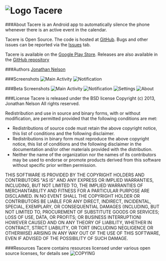 ![Logo](https://raw.github.com/ciasaboark/Tacere/master/web/icon.png) Tacere
======


###About
Tacere is an Android app to automatically silence the phone whenever there is an active event in the calendar.

Tacere is Open Source.  The code is hosted at <a href="http://www.github.com/ciasaboark/Tacere">GitHub</a>. Bugs and other issues can be reported via the <a href="https://github.com/ciasaboark/Tacere/issues">Issues</a> tab.

Tacere is available on the <a href="https://play.google.com/store/apps/details?id=org.ciasaboark.tacere">Google Play Store</a>.  Releases are also available in the <a href="https://github.com/ciasaboark/Tacere/tree/master/release">GitHub repository</a>

###Authors
<a href="https://github.com/ciasaboark">Jonathan Nelson</a>

###Screenshots
![Main Activity](https://raw.github.com/ciasaboark/Tacere/master/web/device-2013-07-29-211444.png)
![Notification](https://raw.github.com/ciasaboark/Tacere/master/web/device-2013-08-01-143025.png)

###Beta Screenshots
![Main Activity](https://raw.githubusercontent.com/ciasaboark/Tacere/master/web/beta/device-2014-07-15-130905.png)
![Notification](https://raw.githubusercontent.com/ciasaboark/Tacere/master/web/beta/device-2014-07-15-130929.png)
![Settings](https://raw.githubusercontent.com/ciasaboark/Tacere/master/web/beta/device-2014-07-15-131107.png)
![About](https://raw.githubusercontent.com/ciasaboark/Tacere/master/web/beta/device-2014-07-16-213719.png)

###License
Tacere is released under the BSD license
Copyright (c) 2013, Jonathan Nelson
All rights reserved.

Redistribution and use in source and binary forms, with or without modification, are permitted provided that the following conditions are met:

- Redistributions of source code must retain the above copyright notice, this list of conditions and the following disclaimer.
- Redistributions in binary form must reproduce the above copyright notice, this list of conditions and the following disclaimer in the documentation and/or other materials provided with the distribution.
- Neither the name of the organization nor the names of its contributors may be used to endorse or promote products derived from this software without specific prior written permission.
	
THIS SOFTWARE IS PROVIDED BY THE COPYRIGHT HOLDERS AND CONTRIBUTORS "AS IS" AND ANY EXPRESS OR IMPLIED WARRANTIES, INCLUDING, BUT NOT LIMITED TO, THE IMPLIED WARRANTIES OF MERCHANTABILITY AND FITNESS FOR A PARTICULAR PURPOSE ARE DISCLAIMED. IN NO EVENT SHALL THE COPYRIGHT HOLDER OR CONTRIBUTORS BE LIABLE FOR ANY DIRECT, INDIRECT, INCIDENTAL, SPECIAL, EXEMPLARY, OR CONSEQUENTIAL DAMAGES (INCLUDING, BUT NOT LIMITED TO, PROCUREMENT OF SUBSTITUTE GOODS OR SERVICES; LOSS OF USE, DATA, OR PROFITS; OR BUSINESS INTERRUPTION) HOWEVER CAUSED AND ON ANY THEORY OF LIABILITY, WHETHER IN CONTRACT, STRICT LIABILITY, OR TORT (INCLUDING NEGLIGENCE OR OTHERWISE) ARISING IN ANY WAY OUT OF THE USE OF THIS SOFTWARE, EVEN IF ADVISED OF THE POSSIBILITY OF SUCH DAMAGE.

###Resources
Tacere contains resources licensed under various open source licenses, for details see ![COPYING](https://github.com/ciasaboark/Tacere/blob/master/COPYING)
